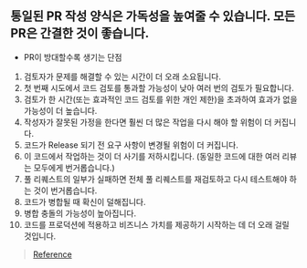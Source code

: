 통일된 PR 작성 양식은 가독성을 높여줄 수 있습니다. 모든 PR은 간결한 것이 좋습니다.
-

+ PR이 방대할수록 생기는 단점

1. 검토자가 문제를 해결할 수 있는 시간이 더 오래 소요됩니다.
2. 첫 번째 시도에서 코드 검토를 통과할 가능성이 낮아 여러 번의 검토가 필요합니다.
3. 검토가 한 시간(또는 효과적인 코드 검토를 위한 개인 제한)을 초과하여 효과가 없을 가능성이 더 높습니다.
4. 작성자가 잘못된 가정을 한다면 훨씬 더 많은 작업을 다시 해야 할 위험이 더 커집니다.
5. 코드가 Release 되기 전 요구 사항이 변경될 위험이 더 커집니다.
6. 이 코드에서 작업하는 것이 더 사기를 저하시킵니다. (동일한 코드에 대한 여러 리뷰는 모두에게 번거롭습니다.)
7. 풀 리퀘스트의 일부가 실패하면 전체 풀 리퀘스트를 재검토하고 다시 테스트해야 하는 것이 번거롭습니다.
8. 코드가 병합될 때 확신이 덜해집니다.
9. 병합 충돌의 가능성이 높아집니다.
10. 코드를 프로덕션에 적용하고 비즈니스 가치를 제공하기 시작하는 데 더 오래 걸릴 것입니다.

>[Reference](https://smallbusinessprogramming.com/optimal-pull-request-size/)
